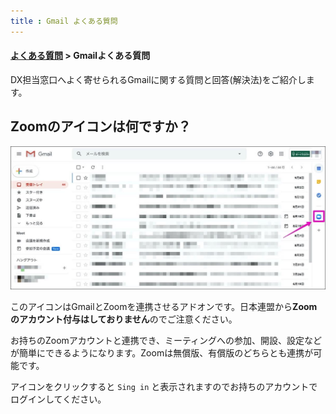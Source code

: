 ```yaml
---
title : Gmail よくある質問
---
```


#### [よくある質問](../index.md) > Gmailよくある質問

DX担当窓口へよく寄せられるGmailに関する質問と回答(解決法)をご紹介します。

## Zoomのアイコンは何ですか？
![](img/01.jpg)

このアイコンはGmailとZoomを連携させるアドオンです。日本連盟から**Zoomのアカウント付与はしておりません**のでご注意ください。

お持ちのZoomアカウントと連携でき、ミーティングへの参加、開設、設定などが簡単にできるようになります。Zoomは無償版、有償版のどちらとも連携が可能です。

アイコンをクリックすると `Sing in` と表示されますのでお持ちのアカウントでログインしてください。